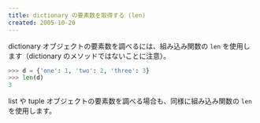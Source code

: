 ```yaml
---
title: dictionary の要素数を取得する (len)
created: 2005-10-20
---
```


dictionary オブジェクトの要素数を調べるには、組み込み関数の `len` を使用します（dictionary のメソッドではないことに注意）。

```python
>>> d = {'one': 1, 'two': 2, 'three': 3}
>>> len(d)
3
```

list や tuple オブジェクトの要素数を調べる場合も、同様に組み込み関数の `len` を使用します。

